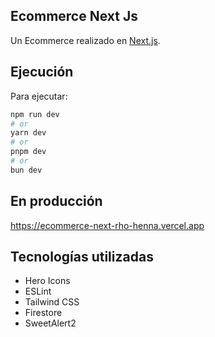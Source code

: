 ## Ecommerce Next Js

Un Ecommerce realizado en [Next.js](https://nextjs.org/).

## Ejecución

Para ejecutar:

```bash
npm run dev
# or
yarn dev
# or
pnpm dev
# or
bun dev
```

## En producción

https://ecommerce-next-rho-henna.vercel.app

## Tecnologías utilizadas

- Hero Icons
- ESLint
- Tailwind CSS
- Firestore
- SweetAlert2
